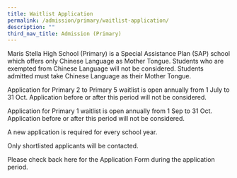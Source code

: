 ```yaml
---
title: Waitlist Application
permalink: /admission/primary/waitlist-application/
description: ""
third_nav_title: Admission (Primary)
---
```



Maris Stella High School (Primary) is a Special Assistance Plan (SAP) school which offers only Chinese Language as Mother Tongue. Students who are exempted from Chinese Language will not be considered. Students admitted must take Chinese Language as their Mother Tongue.   
  
Application for Primary 2 to Primary 5 waitlist is open annually from 1 July to 31 Oct. Application before or after this period will not be considered.    
  
Application for Primary 1 waitlist is open annually from 1 Sep to 31 Oct. Application before or after this period will not be considered.    
  
A new application is required for every school year.     
  
Only shortlisted applicants will be contacted.    
  
Please check back here for the Application Form during the application period.